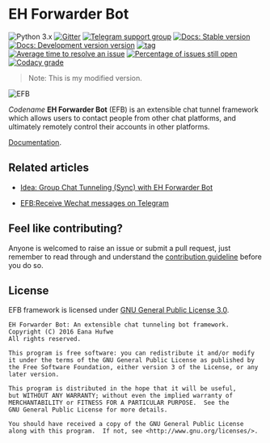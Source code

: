# EH Forwarder Bot

![Python 3.x](https://img.shields.io/badge/Python-3.x-blue.svg)
[![Gitter](https://img.shields.io/gitter/room/blueset/ehForwarderBot.svg)](https://gitter.im/blueset/ehForwarderBot)
[![Telegram support group](https://img.shields.io/badge/Chat-on%20Telegram-blue.svg)](https://telegram.me/efbsupport)
[![Docs: Stable version](https://readthedocs.org/projects/ehforwarderbot/badge/?version=latest)](https://ehforwarderbot.readthedocs.io/en/latest/)
[![Docs: Development version version](https://readthedocs.org/projects/ehforwarderbot/badge/?version=dev)](https://ehforwarderbot.readthedocs.io/en/dev/)
[![tag](https://img.shields.io/github/tag/blueset/ehforwarderbot.svg)](https://github.com/blueset/ehForwarderBot/releases)
[![Average time to resolve an issue](http://isitmaintained.com/badge/resolution/blueset/ehforwarderbot.svg)](http://isitmaintained.com/project/blueset/ehforwarderbot "Average time to resolve an issue")
[![Percentage of issues still open](http://isitmaintained.com/badge/open/blueset/ehforwarderbot.svg)](http://isitmaintained.com/project/blueset/ehforwarderbot "Percentage of issues still open")
[![Codacy grade](https://img.shields.io/codacy/grade/3b2555f9134844e3b01b00700bc43eeb.svg)](https://www.codacy.com/app/blueset/ehForwarderBot)

> Note: This is my modified version.

![EFB](https://images.1a23.com/upload/images/SPET.png)

_Codename_ **EH Forwarder Bot** (EFB) is an extensible chat tunnel framework which allows users to contact people from other chat platforms, and ultimately remotely control their accounts in other platforms.

[Documentation](https://ehforwarderbot.readthedocs.io/en/latest/).

## Related articles
* [Idea: Group Chat Tunneling (Sync) with EH Forwarder Bot](https://blog.1a23.com/2017/01/28/Idea-Group-Chat-Tunneling-Sync-with-EH-Forwarder-Bot/)

* [EFB:Receive Wechat messages on Telegram](http://leezoom.xyz/2017/10/08/Wechat-to--Telegram/)

## Feel like contributing?
Anyone is welcomed to raise an issue or submit a pull request, just remember to read through and understand the [contribution guideline](CONTRIBUTING.md) before you do so.

## License
EFB framework is licensed under [GNU General Public License 3.0](https://www.gnu.org/licenses/gpl-3.0.txt).

```
EH Forwarder Bot: An extensible chat tunneling bot framework.
Copyright (C) 2016 Eana Hufwe
All rights reserved.

This program is free software: you can redistribute it and/or modify
it under the terms of the GNU General Public License as published by
the Free Software Foundation, either version 3 of the License, or any later version.

This program is distributed in the hope that it will be useful,
but WITHOUT ANY WARRANTY; without even the implied warranty of
MERCHANTABILITY or FITNESS FOR A PARTICULAR PURPOSE.  See the
GNU General Public License for more details.

You should have received a copy of the GNU General Public License
along with this program.  If not, see <http://www.gnu.org/licenses/>.
```
